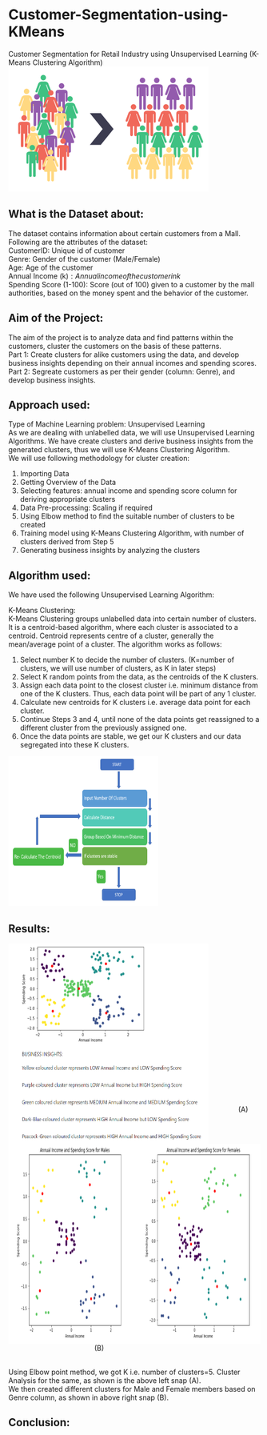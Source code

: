# Customer-Segmentation-using-KMeans
Customer Segmentation for Retail Industry using Unsupervised Learning (K-Means Clustering Algorithm)
<img src="Screenshots/Clustering.PNG" height="250" width="400">

## What is the Dataset about:
The dataset contains information about certain customers from a Mall. Following are the attributes of the dataset:<br>
CustomerID: Unique id of customer<br>
Genre: Gender of the customer (Male/Female)<br>
Age: Age of the customer<br>
Annual Income (k$): Annual income of the customer in k$<br>
Spending Score (1-100): Score (out of 100) given to a customer by the mall authorities, based on the money spent and the behavior of the customer.

## Aim of the Project:
The aim of the project is to analyze data and find patterns within the customers, cluster the customers on the basis of these patterns.<br>
Part 1: Create clusters for alike customers using the data, and develop business insights depending on their annual incomes and spending scores.<br>
Part 2: Segreate customers as per their gender (column: Genre), and develop business insights.

## Approach used:
Type of Machine Learning problem: Unsupervised Learning<br>
As we are dealing with unlabelled data, we will use Unsupervised Learning Algorithms. We have create clusters and derive business insights from the generated clusters, thus we will use K-Means Clustering Algorithm.<br>
We will use following methodology for cluster creation:
1) Importing Data
2) Getting Overview of the Data
3) Selecting features: annual income and spending score column for deriving appropriate clusters
4) Data Pre-processing: Scaling if required
5) Using Elbow method to find the suitable number of clusters to be created
6) Training model using K-Means Clustering Algorithm, with number of clusters derived from Step 5
7) Generating business insights by analyzing the clusters

## Algorithm used:
We have used the following Unsupervised Learning Algorithm:

K-Means Clustering:<br>
K-Means Clustering groups unlabelled data into certain number of clusters. It is a centroid-based algorithm, where each cluster is associated to a centroid. Centroid represents centre of a cluster, generally the mean/average point of a cluster. The algorithm works as follows:
1) Select number K to decide the number of clusters. (K=number of clusters, we will use number of clusters, as K in later steps)
2) Select K random points from the data, as the centroids of the K clusters.
3) Assign each data point to the closest cluster i.e. minimum distance from one of the K clusters. Thus, each data point will be part of any 1 cluster.
4) Calculate new centroids for K clusters i.e. average data point for each cluster.
6) Continue Steps 3 and 4, until none of the data points get reassigned to a different cluster from the previously assigned one.
7) Once the data points are stable, we get our K clusters and our data segregated into these K clusters.
<img src="Screenshots/kmeans.png" height="300" width="300">

## Results:
<img align="left" src="Screenshots/Clusters-Result.PNG" height="400" width="400">
<img align="right" src="Screenshots/Male-Female-Clusters-Result.PNG" height="400" width="550">
<br><br><br><br><br><br><br><br><br><br><br><br><br><br><br><br><br><br>
&emsp;&emsp;&emsp;&emsp;&emsp;&emsp;&emsp;&emsp;&emsp;&emsp;&emsp; (A) 
&emsp;&emsp;&emsp;&emsp;&emsp;&emsp;&emsp;&emsp;&emsp;&emsp;&emsp;&emsp;&emsp;&emsp;&emsp;&emsp;&emsp;&emsp;&emsp;&emsp;&emsp;&emsp;&emsp;&emsp;&emsp;&emsp;&emsp;&emsp;&emsp;&emsp;&emsp;&emsp;&emsp; (B) <br><br>

Using Elbow point method, we got K i.e. number of clusters=5. Cluster Analysis for the same, as shown is the above left snap (A).<br>
We then created different clusters for Male and Female members based on Genre column, as shown in above right snap (B).

## Conclusion:
